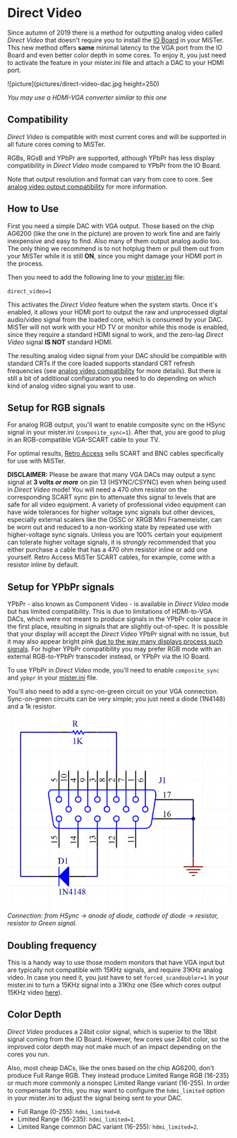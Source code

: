 # Direct Video
Since autumn of 2019 there is a method for outputting analog video called *Direct Video* that doesn't require you to install the [IO Board](IO-Board) in your MiSTer. This new method offers **same** minimal latency to the VGA port from the IO Board and even better color depth in some cores. To enjoy it, you just need to activate the feature in your mister.ini file and attach a DAC to your HDMI port.

![picture](pictures/direct-video-dac.jpg height=250)

*You may use a HDMI-VGA converter similar to this one*

## Compatibility

*Direct Video* is compatible with most current cores and will be supported in all future cores coming to MiSTer.

RGBs, RGsB and YPbPr are supported, although YPbPr has less display compatibility in *Direct Video* mode compared to YPbPr from the IO Board.

Note that output resolution and format can vary from core to core. See [analog video output compatibility](Analog-video-output-compatibility) for more information.

## How to Use

First you need a simple DAC with VGA output. Those based on the chip AG6200 (like the one in the picture) are proven to work fine and are fairly inexpensive and easy to find. Also many of them output analog audio too. The only thing we recommend is to not hotplug them or pull them out from your MiSTer while it is still **ON**, since you might damage your HDMI port in the process.

Then you need to add the following line to your [mister.ini](Configuration-Files) file:

`direct_video=1`

This activates the *Direct Video* feature when the system starts. Once it's enabled, it allows your HDMI port to output the raw and unprocessed digital audio/video signal from the loaded core, which is consumed by your DAC. MiSTer will not work with your HD TV or monitor while this mode is enabled, since they require a standard HDMI signal to work, and the zero-lag *Direct Video* signal **IS NOT** standard HDMI.

The resulting analog video signal from your DAC should be compatible with standard CRTs if the core loaded supports standard CRT refresh frequencies (see [analog video compatibility](Analog-video-output-compatibility) for more details). But there is still a bit of additional configuration you need to do depending on which kind of analog video signal you want to use.

## Setup for RGB signals

For analog RGB output, you'll want to enable composite sync on the HSync signal in your mister.ini (`composite_sync=1`). After that, you are good to plug in an RGB-compatible VGA-SCART cable to your TV.

For optimal results, [Retro Access](https://retro-access.com/products/mister-io-scart?_pos=1&_sid=97cb11000&_ss=r) sells SCART and BNC cables specifically for use with MiSTer.

**DISCLAIMER:** Please be aware that many VGA DACs may output a sync signal at **3 volts _or more_** on pin 13 (HSYNC/CSYNC) even when being used in *Direct Video* mode! You will need a 470 ohm resistor on the corresponding SCART sync pin to attenuate this signal to levels that are safe for all video equipment. A variety of professional video equipment can have wide tolerances for higher voltage sync signals but other devices, especially external scalers like the OSSC or XRGB Mini Framemeister, can be worn out and reduced to a non-working state by repeated use with higher-voltage sync signals. Unless you are 100% certain your equipment can tolerate higher voltage signals, it is _strongly_ recommended that you either purchase a cable that has a 470 ohm resistor inline or add one yourself. Retro Access MiSTer SCART cables, for example, come with a resistor inline by default.

## Setup for YPbPr signals

YPbPr - also known as Component Video - is available in *Direct Video* mode but has limited compatibility. This is due to limitations of HDMI-to-VGA DACs, which were not meant to produce signals in the YPbPr color space in the first place, resulting in signals that are slightly out-of-spec. It is possible that your display will accept the *Direct Video* YPbPr signal with no issue, but it may also appear bright pink [due to the way many displays process such signals](https://github.com/MiSTer-devel/Main_MiSTer/issues/210#issuecomment-622672178). For higher YPbPr compatibility you may prefer RGB mode with an external RGB-to-YPbPr transcoder instead, or YPbPr via the IO Board.

To use YPbPr in *Direct Video* mode, you'll need to enable `composite_sync` and `ypbpr` in your [mister.ini](Configuration-Files) file. 

You'll also need to add a sync-on-green circuit on your VGA connection. Sync-on-green circuits can be very simple; you just need a diode (1N4148) and a 1k resistor.
![picture](pictures/sync-on-green-circuit.png)
*Connection: from HSync -> anode of diode, cathode of diode -> resistor, resistor to Green signal.*

## Doubling frequency

This is a handy way to use those modern monitors that have VGA input but are typically not compatible with 15KHz signals, and require 31KHz analog video. In case you need it, you just have to set `forced_scandoubler=1` in your mister.ini to turn a 15KHz signal into a 31Khz one (See which cores output 15KHz video [here](Analog-video-output-compatibility)).


## Color Depth

*Direct Video* produces a 24bit color signal, which is superior to the 18bit signal coming from the IO Board. However, few cores use 24bit color, so the improved color depth may not make much of an impact depending on the cores you run.

Also, most cheap DACs, like the ones based on the chip AG6200, don't produce Full Range RGB. They instead produce Limited Range RGB (16-235) or much more commonly a nonspec Limited Range variant (16-255). In order to compensate for this, you may want to configure the `hdmi_limited` option in your mister.ini to adjust the signal being sent to your DAC.

- Full Range (0-255): `hdmi_limited=0`.
- Limited Range (16-235): `hdmi_limited=1`.
- Limited Range common DAC variant (16-255): `hdmi_limited=2`.

